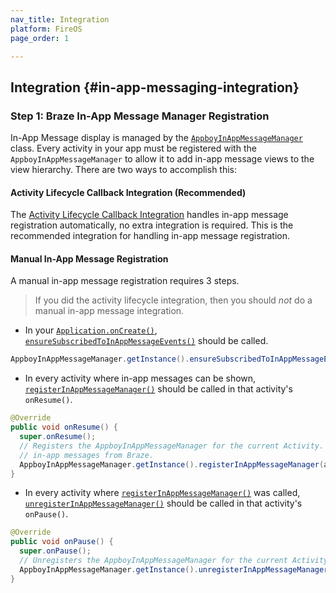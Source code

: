 ```yaml
---
nav_title: Integration
platform: FireOS
page_order: 1

---
```

## Integration {#in-app-messaging-integration}

### Step 1: Braze In-App Message Manager Registration

In-App Message display is managed by the [`AppboyInAppMessageManager`][34] class. Every activity in your app must be registered with the `AppboyInAppMessageManager` to allow it to add in-app message views to the view hierarchy. There are two ways to accomplish this:

#### Activity Lifecycle Callback Integration (Recommended)

The [Activity Lifecycle Callback Integration][59] handles in-app message registration automatically, no extra integration is required. This is the recommended integration for handling in-app message registration.

#### Manual In-App Message Registration

A manual in-app message registration requires 3 steps.

>  If you did the activity lifecycle integration, then you should *not* do a manual in-app message integration.

* In your [`Application.onCreate()`][82], [`ensureSubscribedToInAppMessageEvents()`][69] should be called.

```java
AppboyInAppMessageManager.getInstance().ensureSubscribedToInAppMessageEvents(context);
```

* In every activity where in-app messages can be shown, [`registerInAppMessageManager()`][80] should be called in that activity's `onResume()`.

```java
@Override
public void onResume() {
  super.onResume();
  // Registers the AppboyInAppMessageManager for the current Activity. This Activity will now listen for
  // in-app messages from Braze.
  AppboyInAppMessageManager.getInstance().registerInAppMessageManager(activity);
}
```

* In every activity where [`registerInAppMessageManager()`][80] was called, [`unregisterInAppMessageManager()`][81] should be called in that activity's `onPause()`.

```java
@Override
public void onPause() {
  super.onPause();
  // Unregisters the AppboyInAppMessageManager for the current Activity.
  AppboyInAppMessageManager.getInstance().unregisterInAppMessageManager(activity);
}
```


[34]: https://appboy.github.io/appboy-android-sdk/javadocs/com/appboy/ui/inappmessage/AppboyInAppMessageManager.html
[59]: {{site.baseurl}}/developer_guide/platform_integration_guides/android/initial_sdk_setup/android_sdk_integration/#step-4-tracking-user-sessions-in-android
[69]: https://appboy.github.io/appboy-android-sdk/javadocs/com/appboy/ui/inappmessage/AppboyInAppMessageManager.html#ensureSubscribedToInAppMessageEvents-android.content.Context-
[80]: https://appboy.github.io/appboy-android-sdk/javadocs/com/appboy/ui/inappmessage/AppboyInAppMessageManager.html#registerInAppMessageManager-android.app.Activity-
[81]: https://appboy.github.io/appboy-android-sdk/javadocs/com/appboy/ui/inappmessage/AppboyInAppMessageManager.html#unregisterInAppMessageManager-android.app.Activity-
[82]: https://developer.android.com/reference/android/app/Application.html#onCreate()
